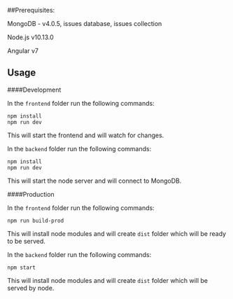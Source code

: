 ##Prerequisites:

MongoDB - v4.0.5, issues database, issues collection

Node.js v10.13.0

Angular v7


## Usage

####Development 

In the `frontend` folder run the following commands:

```
npm install
npm run dev
```

This will start the frontend and will watch for changes.

In the `backend` folder run the following commands:

```
npm install
npm run dev
```

This will start the node server and will connect to MongoDB.


####Production

In the `frontend` folder run the following commands:

```
npm run build-prod
```

This will install node modules and will create `dist` folder which will be ready to be served.


In the `backend` folder run the following commands:

```
npm start
```

This will install node modules and will create `dist` folder which will be served by node.
